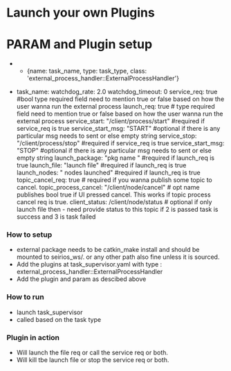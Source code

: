 # Launch your own Plugins #


# PARAM and Plugin setup #

* - {name: task_name, type: task_type, class: 'external_process_handler::ExternalProcessHandler'}


* task_name:
    watchdog_rate: 2.0
    watchdog_timeout: 0
    service_req: true #bool type required field need to mention true or false based on how the user wanna run the external process
    launch_req: true # type required field need to mention true or false based on how the user wanna run the external process
    service_start: "/client/process/start" #required if service_req is true
    service_start_msg: "START" #optional  if there is any particular msg needs to sent or else empty string 
    service_stop: "/client/process/stop" #required if service_req is true
    service_start_msg: "STOP" #optional  if there is any particular msg needs to sent or else empty string 
    launch_package: "pkg name " #required if launch_req is true
    launch_file: "launch file"  #required if launch_req is true
    launch_nodes: " nodes launched" #required if launch_req is true
    topic_cancel_req: true # required if you wanna publish some topic to cancel. 
    topic_process_cancel: "/client/node/cancel" # opt name publishes bool true if UI pressed cancel. This works if topic process cancel req is true.
    client_status: /client/node/status # optional if only launch file then - need provide status to this topic if 2 is passed task is success and 3 is task failed

### How to setup ###

* external package needs to be catkin_make install and should be mounted to seirios_ws/. or any other path also fine unless it is sourced.  
* Add the plugins at task_supervisor.yaml with type : external_process_handler::ExternalProcessHandler
* Add the plugin and param as descibed above

### How to run ###
* launch task_supervisor
* called based on the task type


### Plugin in action ###
- Will launch the file req or call the service req or both.
- Will kill tbe launch file or stop the service req or both.
